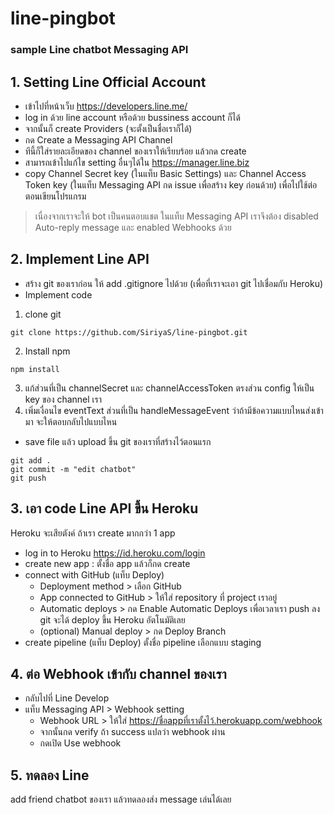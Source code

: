 # line-pingbot
### sample Line chatbot Messaging API
## 1. Setting Line Official Account
- เข้าไปที่หน้าเว็บ https://developers.line.me/
- log in ด้วย line account หรือด้วย bussiness account ก็ได้
- จากนั้นก็ create Providers (จะตั้งเป็นชื่อเราก็ได้)
- กด Create a Messaging API Channel
- ทีนี้ก็ใส่รายละเอียดของ channel ของเราให้เรียบร้อย แล้วกด create
- สามารถเข้าไปแก้ไข setting อื่นๆได้ใน https://manager.line.biz
- copy Channel Secret key (ในแท็บ Basic Settings) และ Channel Access Token key (ในแท็บ Messaging API กด issue เพื่อสร้าง key ก่อนด้วย) เพื่อไปใช้ต่อตอนเขียนโปรแกรม
>เนื่องจากเราจะให้ bot เป็นคนตอบแชต ในแท็บ Messaging API เราจึงต้อง disabled Auto-reply message และ  enabled Webhooks ด้วย

## 2. Implement Line API
- สร้าง git ของเราก่อน ให้ add .gitignore ไปด้วย (เพื่อที่เราจะเอา git ไปเชื่อมกับ Heroku)
- Implement code
 1. clone git
```
git clone https://github.com/SiriyaS/line-pingbot.git
```
  2. Install npm
```
npm install
``` 
  3. แก้ส่วนที่เป็น channelSecret และ channelAccessToken ตรงส่วน config ให้เป็น key ของ channel เรา
  4. เพิ่มเงื่อนไข eventText ส่วนที่เป็น handleMessageEvent ว่าถ้ามีข้อความแบบไหนส่งเข้ามา จะให้ตอบกลับไปแบบไหน
- save file แล้ว upload ขึ้น git ของเราที่สร้างไว้ตอนแรก
```
git add .
git commit -m "edit chatbot"
git push
```

## 3. เอา code Line API ขึ้น Heroku
Heroku จะเสียตังค์ ถ้าเรา create มากกว่า 1 app
- log in to Heroku https://id.heroku.com/login
- create new app : ตั้งชื่อ app แล้วก็กด create
- connect with GitHub (แท็บ Deploy)
  - Deployment method > เลือก GitHub
  - App connected to GitHub > ให้ใส่ repository ที่ project เราอยู่
  - Automatic deploys > กด Enable Automatic Deploys เพื่อเวลาเรา push ลง git จะได้ deploy ขึ้น Heroku อัตโนมัติเลย
  - (optional) Manual deploy > กด Deploy Branch
- create pipeline (แท็บ Deploy)
ตั้งชื่อ pipeline เลือกแบบ staging

## 4. ต่อ Webhook เข้ากับ channel ของเรา
- กลับไปที่ Line Develop
- แท็บ Messaging API > Webhook setting
  - Webhook URL > ให้ใส่ https://ชื่อappที่เราตั้งไว้.herokuapp.com/webhook
  - จากนั้นกด verify ถ้า success แปลว่า webhook ผ่าน
  - กดเปิด Use webhook

## 5. ทดลอง Line
add friend chatbot ของเรา แล้วทดลองส่ง message เล่นได้เลย
